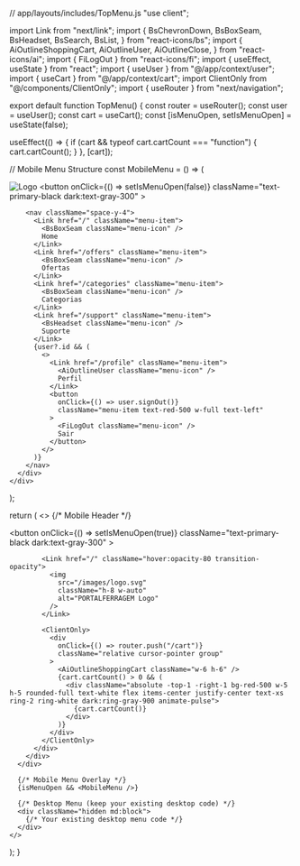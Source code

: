 // app/layouts/includes/TopMenu.js
"use client";

import Link from "next/link";
import {
  BsChevronDown,
  BsBoxSeam,
  BsHeadset,
  BsSearch,
  BsList,
} from "react-icons/bs";
import {
  AiOutlineShoppingCart,
  AiOutlineUser,
  AiOutlineClose,
} from "react-icons/ai";
import { FiLogOut } from "react-icons/fi";
import { useEffect, useState } from "react";
import { useUser } from "@/app/context/user";
import { useCart } from "@/app/context/cart";
import ClientOnly from "@/components/ClientOnly";
import { useRouter } from "next/navigation";

export default function TopMenu() {
  const router = useRouter();
  const user = useUser();
  const cart = useCart();
  const [isMenuOpen, setIsMenuOpen] = useState(false);

  useEffect(() => {
    if (cart && typeof cart.cartCount === "function") {
      cart.cartCount();
    }
  }, [cart]);

  // Mobile Menu Structure
  const MobileMenu = () => (
    <div className="fixed inset-0 z-50 bg-black/50 backdrop-blur-sm">
      <div className="absolute bottom-0 w-full bg-white dark:bg-gray-900 rounded-t-2xl p-4 animate-slideUp">
        <div className="flex justify-between items-center mb-6">
          <img src="/images/logo.svg" className="h-8 w-auto" alt="Logo" />
          <button
            onClick={() => setIsMenuOpen(false)}
            className="text-primary-black dark:text-gray-300"
          >
            <AiOutlineClose className="w-6 h-6" />
          </button>
        </div>

        <nav className="space-y-4">
          <Link href="/" className="menu-item">
            <BsBoxSeam className="menu-icon" />
            Home
          </Link>
          <Link href="/offers" className="menu-item">
            <BsBoxSeam className="menu-icon" />
            Ofertas
          </Link>
          <Link href="/categories" className="menu-item">
            <BsBoxSeam className="menu-icon" />
            Categorias
          </Link>
          <Link href="/support" className="menu-item">
            <BsHeadset className="menu-icon" />
            Suporte
          </Link>
          {user?.id && (
            <>
              <Link href="/profile" className="menu-item">
                <AiOutlineUser className="menu-icon" />
                Perfil
              </Link>
              <button
                onClick={() => user.signOut()}
                className="menu-item text-red-500 w-full text-left"
              >
                <FiLogOut className="menu-icon" />
                Sair
              </button>
            </>
          )}
        </nav>
      </div>
    </div>
  );

  return (
    <>
      {/* Mobile Header */}
      <div className="md:hidden fixed bottom-0 w-full bg-white/90 backdrop-blur-sm dark:bg-gray-900/90 border-t z-40">
        <div className="max-w-7xl mx-auto px-4 py-3">
          <div className="flex justify-between items-center">
            <button
              onClick={() => setIsMenuOpen(true)}
              className="text-primary-black dark:text-gray-300"
            >
              <BsList className="w-6 h-6" />
            </button>

            <Link href="/" className="hover:opacity-80 transition-opacity">
              <img
                src="/images/logo.svg"
                className="h-8 w-auto"
                alt="PORTALFERRAGEM Logo"
              />
            </Link>

            <ClientOnly>
              <div
                onClick={() => router.push("/cart")}
                className="relative cursor-pointer group"
              >
                <AiOutlineShoppingCart className="w-6 h-6" />
                {cart.cartCount() > 0 && (
                  <div className="absolute -top-1 -right-1 bg-red-500 w-5 h-5 rounded-full text-white flex items-center justify-center text-xs ring-2 ring-white dark:ring-gray-900 animate-pulse">
                    {cart.cartCount()}
                  </div>
                )}
              </div>
            </ClientOnly>
          </div>
        </div>
      </div>

      {/* Mobile Menu Overlay */}
      {isMenuOpen && <MobileMenu />}

      {/* Desktop Menu (keep your existing desktop code) */}
      <div className="hidden md:block">
        {/* Your existing desktop menu code */}
      </div>
    </>
  );
}
